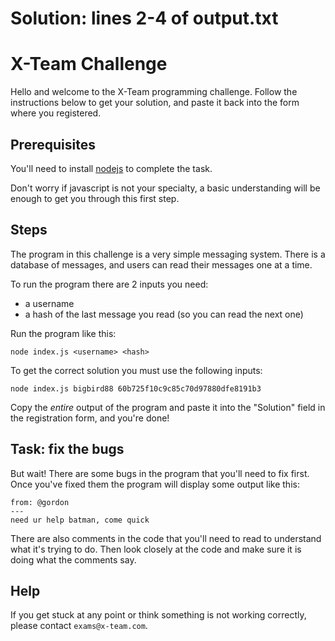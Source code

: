 Solution: lines 2-4 of output.txt
====

X-Team Challenge
====

Hello and welcome to the X-Team programming challenge. Follow the instructions below to get your solution, and paste it back into the form where you registered.

Prerequisites
----

You'll need to install [nodejs](https://nodejs.org/en/) to complete the task.

Don't worry if javascript is not your specialty, a basic understanding will be enough to get you through this first step.

Steps
----

The program in this challenge is a very simple messaging system. There is a database of messages, and users can read their messages one at a time.

To run the program there are 2 inputs you need:

- a username
- a hash of the last message you read (so you can read the next one)

Run the program like this:

```
node index.js <username> <hash>
```

To get the correct solution you must use the following inputs:

```
node index.js bigbird88 60b725f10c9c85c70d97880dfe8191b3
```

Copy the _entire_ output of the program and paste it into the "Solution" field in the registration form, and you're done!

Task: fix the bugs
----

But wait! There are some bugs in the program that you'll need to fix first. Once you've fixed them the program will display some output like this:

```
from: @gordon
---
need ur help batman, come quick
```

There are also comments in the code that you'll need to read to understand what it's trying to do. Then look closely at the code and make sure it is doing what the comments say.

Help
----

If you get stuck at any point or think something is not working correctly, please contact `exams@x-team.com`.
